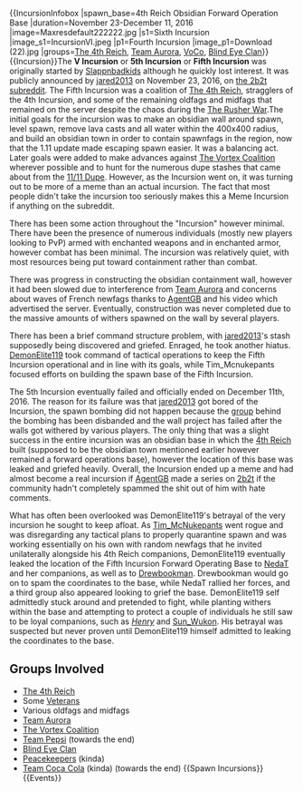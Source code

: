 {{IncursionInfobox
|spawn_base=4th Reich Obsidian Forward Operation Base
|duration=November 23-December 11, 2016
|image=Maxresdefault222222.jpg
|s1=Sixth Incursion
|image_s1=IncursionVI.jpeg
|p1=Fourth Incursion
|image_p1=Download (22).jpg
|groups=[The 4th Reich](https://2b2t.miraheze.org/wiki/The_4th_Reich), [Team Aurora](https://2b2t.miraheze.org/wiki/Team_Aurora), [VoCo](https://2b2t.miraheze.org/wiki/VoCo), [Blind Eye Clan](https://2b2t.miraheze.org/wiki/Blind_Eye_Clan)}}
{{Incursion}}The **V Incursion** or **5th Incursion** or **Fifth Incursion** was originally started by [Slappnbadkids](https://2b2t.miraheze.org/wiki/Slappnbadkids) although he quickly lost interest. It was publicly announced by [jared2013](https://2b2t.miraheze.org/wiki/jared2013) on November 23, 2016, on [the 2b2t subreddit](https://2b2t.miraheze.org/wiki/r%2F2b2t). The Fifth Incursion was a coalition of [The 4th Reich](https://2b2t.miraheze.org/wiki/The_4th_Reich), stragglers of the 4th Incursion, and some of the remaining oldfags and midfags that remained on the server despite the chaos during the [The Rusher War](https://2b2t.miraheze.org/wiki/The_Rusher_War).The initial goals for the incursion was to make an obsidian wall around spawn, level spawn, remove lava casts and all water within the 400x400 radius, and build an obsidian town in order to contain spawnfags in the region, now that the 1.11 update made escaping spawn easier. It was a balancing act. Later goals were added to make advances against [The Vortex Coalition](https://2b2t.miraheze.org/wiki/The_Vortex_Coalition) wherever possible and to hunt for the numerous dupe stashes that came about from the [11/11 Dupe](https://2b2t.miraheze.org/wiki/11%2F11_Dupe). However, as the Incursion went on, it was turning out to be more of a meme than an actual incursion. The fact that most people didn't take the incursion too seriously makes this a Meme Incursion if anything on the subreddit.

There has been some action throughout the "Incursion" however minimal. There have been the presence of numerous individuals (mostly new players looking to PvP) armed with enchanted weapons and in enchanted armor, however combat has been minimal. The incursion was relatively quiet, with most resources being put toward containment rather than combat.

There was progress in constructing the obsidian containment wall, however it had been slowed due to interference from [Team Aurora](https://2b2t.miraheze.org/wiki/Team_Aurora) and concerns about waves of French newfags thanks to [AgentGB](https://2b2t.miraheze.org/wiki/AgentGB) and his video which advertised the server. Eventually, construction was never completed due to the massive amounts of withers spawned on the wall by several players.

There has been a brief command structure problem, with [jared2013](https://2b2t.miraheze.org/wiki/jared2013)'s stash supposedly being discovered and griefed. Enraged, he took another hiatus. [DemonElite119](https://2b2t.miraheze.org/wiki/DemonElite119) took command of tactical operations to keep the Fifth Incursion operational and in line with its goals, while Tim_Mcnukepants focused efforts on building the spawn base of the Fifth Incursion.

The 5th Incursion eventually failed and officially ended on December 11th, 2016. The reason for its failure was that [jared2013](https://2b2t.miraheze.org/wiki/jared2013) got bored of the Incursion, the spawn bombing did not happen because the [group](https://2b2t.miraheze.org/wiki/The_Blind_Eye_Clan) behind the bombing has been disbanded and the wall project has failed after the walls got withered by various players. The only thing that was a slight success in the entire incursion was an obsidian base in which the [4th Reich](https://2b2t.miraheze.org/wiki/4th_Reich) built (supposed to be the obsidian town mentioned earlier however remained a forward operations base), however the location of this base was leaked and griefed heavily. Overall, the Incursion ended up a meme and had almost become a real incursion if [AgentGB](https://2b2t.miraheze.org/wiki/AgentGB) made a series on [2b2t](https://2b2t.miraheze.org/wiki/2b2t) if the community hadn't completely spammed the shit out of him with hate comments.

What has often been overlooked was DemonElite119's betrayal of the very incursion he sought to keep afloat. As [Tim_McNukepants](https://2b2t.miraheze.org/wiki/Tim_McNukepants) went rogue and was disregarding any tactical plans to properly quarantine spawn and was working essentially on his own with random newfags that he invited unilaterally alongside his 4th Reich companions, DemonElite119 eventually leaked the location of the Fifth Incursion Forward Operating Base to [NedaT](https://2b2t.miraheze.org/wiki/NedaT) and her companions, as well as to [Drewbookman](https://2b2t.miraheze.org/wiki/Drewbookman). Drewbookman would go on to spam the coordinates to the base, while NedaT rallied her forces, and a third group also appeared looking to grief the base. DemonElite119 self admittedly stuck around and pretended to fight, while planting withers within the base and attempting to protect a couple of individuals he still saw to be loyal companions, such as [_Henry_](https://2b2t.miraheze.org/wiki/_Henry_) and [Sun_Wukon](https://2b2t.miraheze.org/wiki/Sun_Wukon). His betrayal was suspected but never proven until DemonElite119 himself admitted to leaking the coordinates to the base.

## Groups Involved
* [The 4th Reich](https://2b2t.miraheze.org/wiki/The_4th_Reich)
* Some [Veterans](https://2b2t.miraheze.org/wiki/Veterans)
* Various oldfags and midfags
* [Team Aurora](https://2b2t.miraheze.org/wiki/Team_Aurora)
* [The Vortex Coalition](https://2b2t.miraheze.org/wiki/The_Vortex_Coalition)
* [Team Pepsi](https://2b2t.miraheze.org/wiki/Team_Pepsi) (towards the end)
* [Blind Eye Clan](https://2b2t.miraheze.org/wiki/The_Blind_Eye_Clan)
* [Peacekeepers](https://2b2t.miraheze.org/wiki/Peacekeepers) (kinda)
* [Team Coca Cola](https://2b2t.miraheze.org/wiki/Team_Coca_Cola) (kinda) (towards the end)
{{Spawn Incursions}}{{Events}}